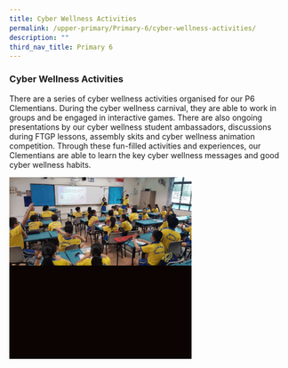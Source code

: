 ```yaml
---
title: Cyber Wellness Activities
permalink: /upper-primary/Primary-6/cyber-wellness-activities/
description: ""
third_nav_title: Primary 6
---
```

### Cyber Wellness Activities
There are a series of cyber wellness activities organised for our P6 Clementians. During the cyber wellness carnival, they are able to work in groups and be engaged in interactive games. There are also ongoing presentations by our cyber wellness student ambassadors, discussions during FTGP lessons, assembly skits and cyber wellness animation competition. Through these fun-filled activities and experiences, our Clementians are able to learn the key cyber wellness messages and good cyber wellness habits.

<img src="/images/CYBER%20WELLNESS%20ACTIVITIES.gif" 
     style="width:65%">